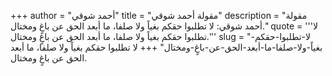+++
author = "أحمد شوقي"
title = "مقولة أحمد شوقي"
description = "مقولة أحمد شوقي: لا تطلبوا حقكم بغياً ولا صلفا، ما أبعد الحق عن باغٍ ومختال."
quote = '''لا تطلبوا حقكم بغياً ولا صلفا، ما أبعد الحق عن باغٍ ومختال.'''
slug = "لا-تطلبوا-حقكم-بغياً-ولا-صلفا-ما-أبعد-الحق-عن-باغٍ-ومختال"
+++
لا تطلبوا حقكم بغياً ولا صلفا، ما أبعد الحق عن باغٍ ومختال.
